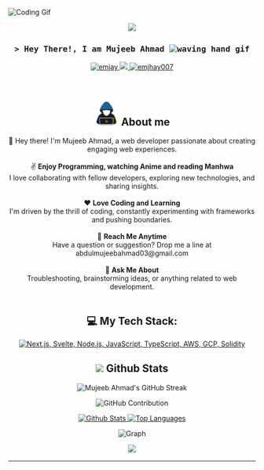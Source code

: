 ![Coding Gif](https://github.com/mujeebahmad03/mujeebahmad03/blob/main/Life.js.gif)

<p align="center">
  <a href="https://github.com/DenverCoder1/readme-typing-svg"><img src="https://readme-typing-svg.herokuapp.com?font=Time+New+Roman&color=cyan&size=40&center=true&vCenter=true&width=800&height=100&lines=Code+is+Life..&hearts;++;Self-taught+Web+Developer,;Avid+Learner/Researcher,;Love+to+learn+new+stuffs..<3,;Anime+and+Manhwa+lover..<3"></a>
</p>
<h3 align="center">
        <samp>&gt; Hey There!, I am 
                <b> Mujeeb Ahmad <img src="https://user-images.githubusercontent.com/72663882/171687151-bb31c996-c9d2-49c8-b593-734946893b23.gif" alt="waving hand gif" aria-hidden="true" width="15" /> </b>
        </samp>
</h3>

<p align="center">
 <a href="https://dev.to/hemjay007" target="_blank">
  <img src="https://img.shields.io/badge/dev.to-0A0A0A?style=for-the-badge&logo=dev.to&logoColor=white" alt="emjay" />
 </a>
 <a href="https://img.shields.io/twitter/url?url=https%3A%2F%2Ftwitter.com%2Fm__mdy__m" target="_blank">
  <img src="https://img.shields.io/badge/Twitter-1DA1F2?style=for-the-badge&logo=twitter&logoColor=white" />
 </a>
 <a href="https://www.instagram.com/emjhay007" target="_blank">
  <img src="https://img.shields.io/badge/Instagram-e1306c?style=for-the-badge&logo=instagram&logoColor=white" alt="emjhay007" />
 </a>   
</p>
<br />

<h2 align="center"><img src="https://github.com/0xAbdulKhalid/0xAbdulKhalid/raw/main/assets/mdImages/about_me.gif" width="50px"> <b>About me</b></h2>

<p align="center">
    👋 Hey there! I'm Mujeeb Ahmad, a web developer passionate about creating engaging web experiences.
    <br/><br/>
    ✌️ <strong>Enjoy Programming, watching Anime and reading Manhwa</strong> <br/>
    I love collaborating with fellow developers, exploring new technologies, and sharing insights.
    <br/><br/>
    ❤️ <strong>Love Coding and Learning</strong> <br/>
    I'm driven by the thrill of coding, constantly experimenting with frameworks and pushing boundaries.
    <br/><br/>
    📧 <strong>Reach Me Anytime</strong> <br/>
    Have a question or suggestion? Drop me a line at abdulmujeebahmad03@gmail.com
    <br/><br/>
    💬 <strong>Ask Me About</strong> <br/>
    Troubleshooting, brainstorming ideas, or anything related to web development.
    <br/><br/>
</p>

<div align="center">
        
## 💻 My Tech Stack:

[![Next.js, Svelte, Node.js, JavaScript, TypeScript, AWS, GCP, Solidity](https://skillicons.dev/icons?i=next,svelte,nodejs,js,ts,aws,gcp,solidity)](https://skillicons.dev)

</div>

<h2 align="center"><img src="https://media.giphy.com/media/iY8CRBdQXODJSCERIr/giphy.gif" width="35"> Github Stats </h2>

<p align="center">
    <img src="https://github-readme-streak-stats.herokuapp.com/?user=mujeebahmad03&theme=dark&border=7F3FBF&background=0D1117" alt="Mujeeb Ahmad's GitHub Streak" />
</p>

<p align="center">
    <img src="https://github-profile-summary-cards.vercel.app/api/cards/profile-details?username=mujeebahmad03&theme=dark" alt="GitHub Contribution" />
</p>

<p align="center">
    <a href="https://github.com/mujeebahmad03">
        <img alt="Github Stats" src="https://denvercoder1-github-readme-stats.vercel.app/api?username=mujeebahmad03&show_icons=true&count_private=true&theme=dark&border_color=7F3FBF&bg_color=0D1117&title_color=F85D7F&icon_color=F8D866" height="192px" />
    </a>
    <a href="https://github.com/mujeebahmad03">
        <img alt="Top Languages" src="https://denvercoder1-github-readme-stats.vercel.app/api/top-langs/?username=mujeebahmad03&langs_count=20&layout=compact&theme=dark&border_color=7F3FBF&bg_color=0D1117&title_color=F85D7F&icon_color=F8D866" height="192px" />
    </a>
</p>

<p align="center">
    <img src="https://github-readme-activity-graph.vercel.app/graph?username=mujeebahmad03&custom_title=Al%20Mahdi's%20GitHub%20Activity%20Graph&bg_color=0D1117&color=7F3FBF&line=7F3FBF&point=7F3FBF&area_color=FFFFFF&title_color=FFFFFF&area=true" alt="Graph" />
</p>
<p align="center">
     <img src="https://capsule-render.vercel.app/api?type=waving&color=gradient&height=100&width=500&&section=footer"/>
</p>

---
